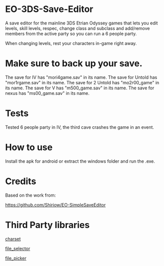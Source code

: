 # EO-3DS-Save-Editor
A save editor for the mainline 3DS Etrian Odyssey games that lets you edit levels, skill levels, respec, change class and subclass and add/remove members from the active party so you can run a 6 people party.

When changing levels, rest your characters in-game right away.

# Make sure to back up your save.

The save for IV has "mori4game.sav" in its name.
The save for Untold has "mor1rgame.sav" in its name.
The save for 2 Untold has "mo2r00_game" in its name.
The save for V has "m500_game.sav" in its name.
The save for nexus has "ms00_game.sav" in its name.

# Tests
Tested 6 people party in IV, the third cave crashes the game in an event.

# How to use
Install the apk for android or extract the windows folder and run the .exe.

# Credits
Based on the work from:

https://github.com/Shiriow/EO-SimpleSaveEditor

# Third Party libraries
[charset](https://pub.dev/packages/charset)

[file_selector](https://pub.dev/packages/file_selector)

[file_picker](https://pub.dev/packages/file_picker)